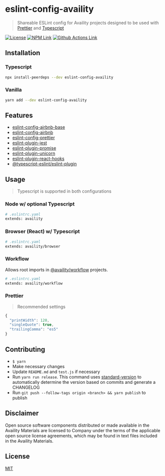 # eslint-config-availity

> Shareable ESLint config for Availity projects designed to be used with [Prettier](https://github.com/prettier/prettier) and [Typescript](https://www.typescriptlang.org/)

[![License](https://img.shields.io/badge/license-MIT-blue.svg?style=for-the-badge)](http://opensource.org/licenses/MIT)
[![NPM Link](http://img.shields.io/npm/v/eslint-config-availity.svg?style=for-the-badge&logo=npm)](https://npmjs.org/package/eslint-config-availity)
[![Github Actions Link](https://github.com/availity/eslint-config-availity/workflows/ci-build/badge.svg)](https://github.com/Availity/eslint-config-availity)

## Installation

### Typescript

```bash
npx install-peerdeps --dev eslint-config-availity
```

### Vanilla

```bash
yarn add --dev eslint-config-availity
```

## Features

-   [eslint-config-airbnb-base](https://github.com/airbnb/javascript/tree/master/packages/eslint-config-airbnb-base)
-   [eslint-config-airbnb](https://github.com/airbnb/javascript/tree/master/packages/eslint-config-airbnb)
-   [eslint-config-prettier](https://github.com/prettier/eslint-config-prettier)
-   [eslint-plugin-jest](https://github.com/jest-community/eslint-plugin-jest)
-   [eslint-plugin-promise](https://github.com/xjamundx/eslint-plugin-promise)
-   [eslint-plugin-unicorn](https://github.com/sindresorhus/eslint-plugin-unicorn)
-   [eslint-plugin-react-hooks](https://github.com/facebook/react/tree/master/packages/eslint-plugin-react-hooks)
-   [@typescript-eslint/eslint-plugin](https://github.com/typescript-eslint/typescript-eslint/tree/master/packages/eslint-plugin)

## Usage

> Typescript is supported in both configurations

### Node w/ optional Typescript

```bash
# .eslintrc.yaml
extends: availity
```

### Browser (React) w/ Typescript

```bash
# .eslintrc.yaml
extends: availity/browser
```

### Workflow

Allows root imports in [@availity/workflow](https://github.com/Availity/availity-workflow) projects.

```bash
# .eslintrc.yaml
extends: availity/workflow
```

### Prettier

> Recommended settings

```js
{
  "printWidth": 120,
  "singleQuote": true,
  "trailingComma": "es5"
}
```

## Contributing

-   `$ yarn`
-   Make necessary changes
-   Update `README.md` and `test.js` if necessary
-   Run `yarn run release`. This command uses [standard-version](https://github.com/conventional-changelog/standard-version) to automatically determine the version based on commits and generate a CHANGELOG
-   Run `git push --follow-tags origin <branch> && yarn publish` to publish

## Disclaimer

Open source software components distributed or made available in the Availity Materials are licensed to Company under the terms of the applicable open source license agreements, which may be found in text files included in the Availity Materials.

## License

[MIT](./LICENSE)
